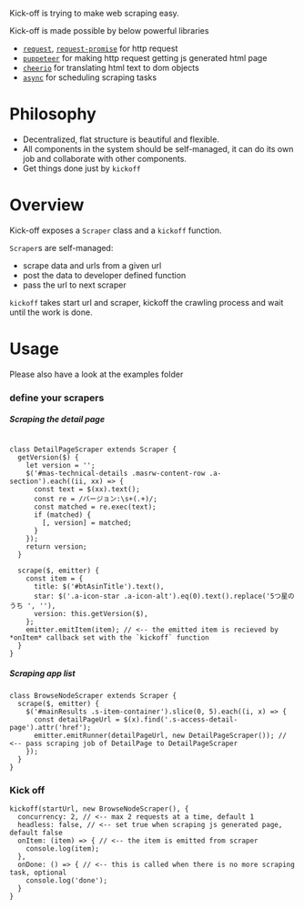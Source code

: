 Kick-off is trying to make web scraping easy.

Kick-off is made possible by below powerful libraries
* [`request`](https://github.com/request/request), [`request-promise`](https://github.com/request/request-promise) for http request
* [`puppeteer`](https://github.com/GoogleChrome/puppeteer) for making http request getting js generated html page
* [`cheerio`](https://github.com/cheeriojs/cheerio) for translating html text to dom objects
* [`async`](https://github.com/caolan/async) for scheduling scraping tasks

# Philosophy

* Decentralized, flat structure is beautiful and flexible.
* All components in the system should be self-managed, it can do its own job and collaborate with other components.
* Get things done just by `kickoff`

# Overview

Kick-off exposes a `Scraper` class and a `kickoff` function.

`Scraper`s are self-managed:
* scrape data and urls from a given url
* post the data to developer defined function
* pass the url to next scraper

`kickoff` takes start url and scraper, kickoff the crawling process and wait until the work is done.

# Usage

Please also have a look at the examples folder

### define your scrapers

##### Scraping the detail page

```

class DetailPageScraper extends Scraper {
  getVersion($) {
    let version = '';
    $('#mas-technical-details .masrw-content-row .a-section').each((ii, xx) => {
      const text = $(xx).text();
      const re = /バージョン:\s+(.+)/;
      const matched = re.exec(text);
      if (matched) {
        [, version] = matched;
      }
    });
    return version;
  }

  scrape($, emitter) {
    const item = {
      title: $('#btAsinTitle').text(),
      star: $('.a-icon-star .a-icon-alt').eq(0).text().replace('5つ星のうち ', ''),
      version: this.getVersion($),
    };
    emitter.emitItem(item); // <-- the emitted item is recieved by *onItem* callback set with the `kickoff` function
  }
}
```

##### Scraping app list

```
class BrowseNodeScraper extends Scraper {
  scrape($, emitter) {
    $('#mainResults .s-item-container').slice(0, 5).each((i, x) => {
      const detailPageUrl = $(x).find('.s-access-detail-page').attr('href');
      emitter.emitRunner(detailPageUrl, new DetailPageScraper()); // <-- pass scraping job of DetailPage to DetailPageScraper
    });
  }
}
```

### Kick off

```
kickoff(startUrl, new BrowseNodeScraper(), {
  concurrency: 2, // <-- max 2 requests at a time, default 1
  headless: false, // <-- set true when scraping js generated page, default false
  onItem: (item) => { // <-- the item is emitted from scraper
    console.log(item);
  },
  onDone: () => { // <-- this is called when there is no more scraping task, optional
    console.log('done');
  }
}
```

